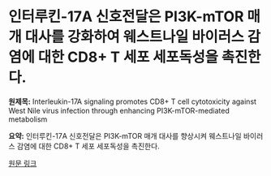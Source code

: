 # 인터루킨-17A 신호전달은 PI3K-mTOR 매개 대사를 강화하여 웨스트나일 바이러스 감염에 대한 CD8+ T 세포 세포독성을 촉진한다.

**원제목:** Interleukin-17A signaling promotes CD8+ T cell cytotoxicity against West Nile virus infection through enhancing PI3K-mTOR-mediated metabolism

**요약:** 인터루킨-17A 신호전달은 PI3K-mTOR 매개 대사를 향상시켜 웨스트나일 바이러스 감염에 대한 CD8+ T 세포 세포독성을 촉진한다.

[원문 링크](https://scholar.google.com/scholar_url?url=https://journals.plos.org/plospathogens/article%3Fid%3D10.1371/journal.ppat.1013218&hl=ko&sa=X&d=18015884108135986493&ei=6ip1aMfPL-2rieoPkJGbqAY&scisig=AAZF9b8PYYfEhewUXM3JKROR030O&oi=scholaralrt&hist=BNQUaiIAAAAJ:14506666337630168194:AAZF9b_PeNf8wT0-VehjnTVRx6QU&html=&pos=7&folt=kw-top)
